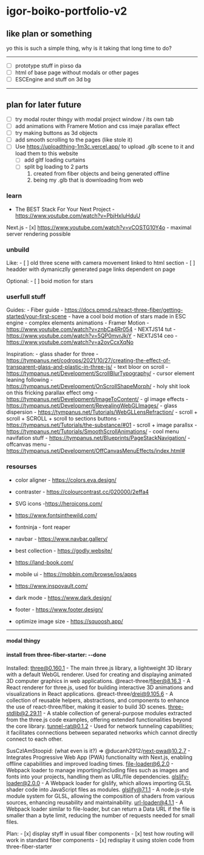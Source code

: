 # igor-boiko-portfolio-v2

## like plan or something

yo this is such a simple thing, why is it taking that long time to do?

---
- [ ] prototype stuff in pixso da
- [ ] html of base page without modals or other pages
- [ ] ESCEngine and stuff on 3d bg
---

## plan for later future

- [ ] try modal router thingy with modal project window / its own tab
- [ ] add animations with Framere Motion and css imaje parallax effect
- [ ] try making buttons as 3d objects
    <Link href="/any/place/where/i/will/be/able/to/plan/my/future" >  
        <View >
            <Groupe / >
                <CursorLeaningBehaviour />
                <ClickResponceBehaviour />
                <ButtonThreeMesh icon="nuts" />
- [ ] add smooth scrolling to the pages (like stole it)
- [ ] Use https://uploadthing-1m3c.vercel.app/ to upload .glb scene to it and load them to this website
    - [ ] add gltf loading curtains
    - [ ] split bg loading to 2 parts 
        1) created from fiber objects and being generated offline 
        2) being my .glb that is downloading from web



### learn

- The BEST Stack For Your Next Project - https://www.youtube.com/watch?v=PbjHxIuHduU

Next.js
    - [x]  https://www.youtube.com/watch?v=vCOSTG10Y4o
    <!-- - https://www.youtube.com/watch?v=vwSlYG7hFk0
    - https://www.youtube.com/watch?v=ZjAqacIC_3c&list=PLC3y8-rFHvwjOKd6gdf4QtV1uYNiQnruI -->
    - maximal server rendering possible



### unbuild

Like:
    - [ ] old three scene with camera movement linked to html section
    - [ ] headder with dymaniczlly generated page links dependent on page

Optional:
    - [ ] boid motion for stars


### userfull stuff

Guides:
    - Fiber guide - https://docs.pmnd.rs/react-three-fiber/getting-started/your-first-scene
    - have a cool boid motion of stars made in ESC engine
    - complex elements animations - Framer Motion - https://www.youtube.com/watch?v=znbCa4Rr054
    - NEXTJS14 tut - https://www.youtube.com/watch?v=5QP0mvrJkiY
    - NEXTJS14 ceo - https://www.youtube.com/watch?v=a2ovCcxXqNo

Inspiration:
    - glass shader for three - https://tympanus.net/codrops/2021/10/27/creating-the-effect-of-transparent-glass-and-plastic-in-three-js/
    - text bloor on scroll - https://tympanus.net/Development/ScrollBlurTypography/
    - cursor element leaning following - https://tympanus.net/Development/OnScrollShapeMorph/ 
    - holy shit look on this fricking parallax effect omg - https://tympanus.net/Development/ImageToContent/
    - gl image effects - https://tympanus.net/Development/RevealingWebGLImages/
    - glass dispersion - https://tympanus.net/Tutorials/WebGLLensRefraction/
    - scroll + scroll + SCROLL + scroll to sections buttons - https://tympanus.net/Tutorials/the-substance/#01
    - scroll + image parallsx - https://tympanus.net/Tutorials/SmoothScrollAnimations/
    - cool menu navifation stuff - https://tympanus.net/Blueprints/PageStackNavigation/
    - offcanvas menu - https://tympanus.net/Development/OffCanvasMenuEffects/index.html#

### resourses

- color aligner - https://colors.eva.design/
- contraster - https://colourcontrast.cc/020000/2effa4
- SVG icons -https://heroicons.com/
- https://www.fontsinthewild.com/
- fontninja - font reaper

- navbar - https://www.navbar.gallery/

- best collection - https://godly.website/
- https://land-book.com/
- mobile ui - https://mobbin.com/browse/ios/apps
- https://www.inspovault.com/
- dark mode - https://www.dark.design/

- footer - https://www.footer.design/

- optimize image size - https://squoosh.app/

---

#### modal thingy








#### install from three-fiber-starter: --done

Installed:
    three@0.160.1 - The main three.js library, a lightweight 3D library with a default WebGL renderer. Used for creating and displaying animated 3D computer graphics in web applications.
    @react-three/fiber@8.16.3 - A React renderer for three.js, used for building interactive 3D animations and visualizations in React applications.
    @react-three/drei@9.105.6 - A collection of reusable helpers, abstractions, and components to enhance the use of react-three/fiber, making it easier to build 3D scenes.
    three-stdlib@2.29.11 - A stable collection of general-purpose modules extracted from the three.js code examples, offering extended functionalities beyond the core library.
    tunnel-rat@0.1.2 - Used for network tunneling capabilities; it facilitates connections between separated networks which cannot directly connect to each other.

SusCzIAmStoopid:
    (what even is it?) => @ducanh2912/next-pwa@10.2.7 - Integrates Progressive Web App (PWA) functionality with Next.js, enabling offline capabilities and improved loading times.
    file-loader@6.2.0 - Webpack loader to manage importing/including files such as images and fonts into your projects, handling them as URL/file dependencies.
    glslify-loader@2.0.0 - A Webpack loader for glslify, which allows importing GLSL shader code into JavaScript files as modules.
    glslify@7.1.1 - A node.js-style module system for GLSL, allowing the composition of shaders from various sources, enhancing reusability and maintainability.
    url-loader@4.1.1 - A Webpack loader similar to file-loader, but can return a Data URL if the file is smaller than a byte limit, reducing the number of requests needed for small files.

Plan:
    - [x] display styff in usual fiber components
    - [x] test how routing will work in standard fiber components
    - [x] redisplay it using stolen code from three-fiber-starter



